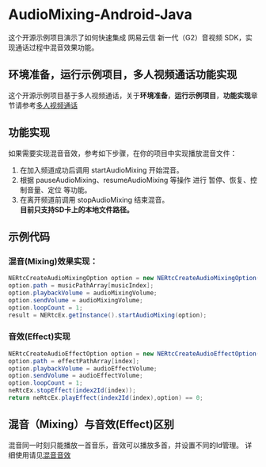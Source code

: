 # AudioMixing-Android-Java

这个开源示例项目演示了如何快速集成 网易云信 新一代（G2）音视频 SDK，实现通话过程中混音效果功能。

## 环境准备，运行示例项目，多人视频通话功能实现

这个开源示例项目基于多人视频通话，关于**环境准备**，**运行示例项目**，**功能实现**章节请参考[多人视频通话](https://github.com/netease-im/Basic-Video-Call/blob/master/Group-Video/NERtcSample-GroupVideoCall-Android-Java/README.md)
## 功能实现

如果需要实现混音音效，参考如下步骤，在你的项目中实现播放混音文件：

1. 在加入频道成功后调用 startAudioMixing 开始混音。
2. 根据 pauseAudioMixing、resumeAudioMixing 等操作 进行 暂停、恢复、控制音量、定位 等功能。
3. 在离开频道前调用 stopAudioMixing 结束混音。
<br>**目前只支持SD卡上的本地文件路径。**

## 示例代码

### 混音(Mixing)效果实现：
```java
NERtcCreateAudioMixingOption option = new NERtcCreateAudioMixingOption();
option.path = musicPathArray[musicIndex];
option.playbackVolume = audioMixingVolume;
option.sendVolume = audioMixingVolume;
option.loopCount = 1;
result = NERtcEx.getInstance().startAudioMixing(option);
```

### 音效(Effect)实现
```java
NERtcCreateAudioEffectOption option = new NERtcCreateAudioEffectOption();
option.path = effectPathArray[index];
option.playbackVolume = audioEffectVolume;
option.sendVolume = audioEffectVolume;
option.loopCount = 1;
neRtcEx.stopEffect(index2Id(index));
return neRtcEx.playEffect(index2Id(index),option) == 0;
```

## 混音（Mixing）与音效(Effect)区别
混音同一时刻只能播放一首音乐，音效可以播放多首，并设置不同的Id管理。
详细使用请见[混音音效](https://dev.yunxin.163.com/docs/product/%E9%9F%B3%E8%A7%86%E9%A2%91%E9%80%9A%E8%AF%9DG2/SDK%E5%BC%80%E5%8F%91%E9%9B%86%E6%88%90/Android%E5%BC%80%E5%8F%91%E9%9B%86%E6%88%90/%E6%B7%B7%E9%9F%B3%E9%9F%B3%E6%95%88)





